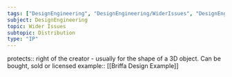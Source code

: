 ```yaml
---
tags: ["DesignEngineering", "DesignEngineering/WiderIssues", "DesignEngineering/WiderIssues/Distribution"]
subject: DesignEngineering
topic: Wider Issues
subtopic: Distribution
type: "IP"
---
```


protects:: right of the creator - usually for the shape of a 3D object. Can be bought, sold or licensed
example:: [[Briffa Design Example]]